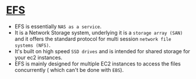 
# [EFS](https://docs.aws.amazon.com/efs/latest/ug/whatisefs.html)

- EFS is essentially `NAS as a service`.
- It is a Network Storage system, underlying it is a `storage array (SAN)` and it offers the standard protocol for multi session `network file systems (NFS)`.
- It's built on high speed `SSD drives` and is intended for shared storage for your ec2 instances.
- EFS is mainly designed for multiple EC2 instances to access the files concurrently ( which can't be done with `EBS`).